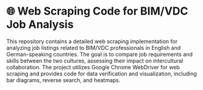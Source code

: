 # 🌐 Web Scraping Code for BIM/VDC Job Analysis

This repository contains a detailed web scraping implementation for analyzing job listings related to BIM/VDC professionals in English and German-speaking countries. The goal is to compare job requirements and skills between the two cultures, assessing their impact on intercultural collaboration. The project utilizes Google Chrome WebDriver for web scraping and provides code for data verification and visualization, including bar diagrams, reverse search, and heatmaps.
